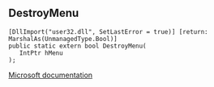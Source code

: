 ## DestroyMenu

```
[DllImport("user32.dll", SetLastError = true)] [return: MarshalAs(UnmanagedType.Bool)]
public static extern bool DestroyMenu(
   IntPtr hMenu
);
```

[Microsoft documentation](https://docs.microsoft.com/en-us/windows/win32/api/winuser/nf-winuser-destroymenu)
